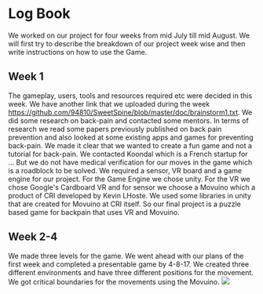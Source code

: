 # Log Book

We worked on our project for four weeks from mid July till mid August. We will first try to describe the breakdown of our project week wise and then write instructions on how to use the Game.

## Week 1

The gameplay, users, tools and resources required etc were decided in this week. We have another link that we uploaded during the week https://github.com/94810/SweetSpine/blob/master/doc/brainstorm1.txt. We did some research on back-pain and contacted some mentors. In terms of research we read some papers previously published on back pain prevention and also looked at some existing apps and games for preventing back-pain. We made it clear that we wanted to create a fun game and not a tutorial for back-pain. We contacted Koondal which is a French startup for ... But we do not have medical verification for our moves in the game which is a roadblock to be solved. We required a sensor, VR board and a game engine for our project. For the Game Engine we chose unity. For the VR we chose Google's Cardboard VR and for sensor we choose a Movuino which a product of CRI developed by Kevin LHoste. We used some libraries in unity that are created for Movuino at CRI itself. So our final project is a puzzle based game for backpain that uses VR and Movuino.

## Week 2-4 

We made three levels for the game. We went ahead with our plans of the first week and completed a presentable game by 4-8-17.
We created three different environments and have three different positions for the movement. We got critical boundaries for the movements using the Movuino. 
![]({{site.baseurl}}//VR.jpg)